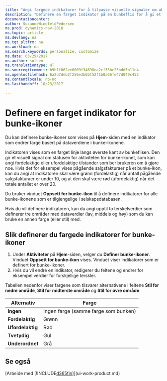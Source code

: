 ```yaml
---
title: "Angi fargede indikatorer for å tilpasse visuelle signaler om aktiviteten for et bunke-ikon"
description: "Definere en farget indikator på en bunkeflis for å gi et tilpasset visuelt signal for aktiviteten for bunke-ikonet."
documentationcenter: 
author: SusanneWindfeldPedersen
ms.prod: dynamics-nav-2018
ms.topic: article
ms.devlang: na
ms.tgt_pltfrm: na
ms.workload: na
ms.search.keywords: personalize, customize
ms.date: 03/29/2017
ms.author: solsen
ms.translationtype: HT
ms.sourcegitcommit: b9b1f062ee6009f34698ea2cf33bc25bdd5b11e4
ms.openlocfilehash: 6a2b7deb2f256e3b6bf52f1b0a66fe47d049c452
ms.contentlocale: nb-no
ms.lasthandoff: 10/23/2017

---
```

# <a name="how-to-set-up-a-colored-indicator-on-cues"></a>Definere en farget indikator for bunke-ikoner
Du kan definere bunke-ikoner som vises på **Hjem**-siden med en indikator som endrer farge basert på dataverdiene i bunke-ikonene.

Indikatoren vises som en farget linje langs øverste kant av bunkeflisen. Den gir et visuelt signal om statusen for aktiviteten for bunke-ikonet, som kan angi fordelaktige eller ufordelaktige tilstander som ber brukeren om å gjøre noe. Hvis det for eksempel vises pågående salgsfakturaer på et bunke-ikon, kan du angi at indikatoren skal være grønn (fordelaktig) når antall pågående salgsfakturaer er under 10, og at den skal være rød (ufordelaktig) når det totale antallet er over 20.

Du bruker vinduet **Oppsett for bunke-ikon** til å definere indikatorer for alle bunke-ikonene som er tilgjengelige i selskapsdatabasen.

Hvis du vil definere indikatoren, kan du angi opptil to terskelverdier som definerer tre områder med dataverdier (lav, middels og høy) som du kan bruke en annen farge (eller stil) med.

## <a name="to-set-up-colored-indicators-on-cues"></a>Slik definerer du fargede indikatorer for bunke-ikoner
1. Under **Aktiviteter** på **Hjem**-siden, velger du **Definer bunke-ikoner**.  
   Vinduet **Oppsett for bunke-ikon** vises. Vinduet viser indikatorer som er definert for bunke-ikoner.
2. Hvis du vil endre en indikator, redigerer du feltene og endrer for eksempel verdier for forskjellige terskler.  

Tabellen nedenfor viser fargene som tilsvarer alternativene i feltene **Stil for nedre område**, **Stil for midterste område** og **Stil for øvre område**.

| Alternativ | Farge |
| --- | --- |
| **Ingen** |Ingen farge (samme farge som bunken)|
| **Fordelaktig** |Grønn |
| **Ufordelaktig** |Rød |
| **Tvetydig** |Gul |
| **Underordnet** |Grå |

## <a name="see-also"></a>Se også
[Arbeide med [!INCLUDE[d365fin](includes/d365fin_md.md)]](ui-work-product.md)

